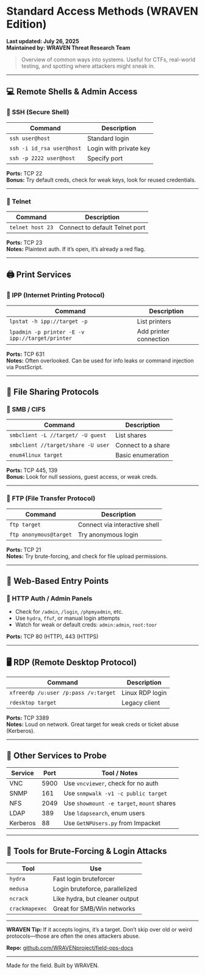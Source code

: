 # Standard Access Methods (WRAVEN Edition)
**Last updated: July 26, 2025**  
**Maintained by: WRAVEN Threat Research Team**

> Overview of common ways into systems. Useful for CTFs, real-world testing, and spotting where attackers might sneak in.

---

## 💻 Remote Shells & Admin Access

### 🔹 SSH (Secure Shell)
| Command | Description |
|---------|-------------|
| `ssh user@host` | Standard login |
| `ssh -i id_rsa user@host` | Login with private key |
| `ssh -p 2222 user@host` | Specify port |

**Ports:** TCP 22  
**Bonus:** Try default creds, check for weak keys, look for reused credentials.

---

### 🔹 Telnet
| Command | Description |
|---------|-------------|
| `telnet host 23` | Connect to default Telnet port |

**Ports:** TCP 23  
**Notes:** Plaintext auth. If it’s open, it’s already a red flag.

---

## 🖨️ Print Services

### 🔹 IPP (Internet Printing Protocol)
| Command | Description |
|---------|-------------|
| `lpstat -h ipp://target -p` | List printers |
| `lpadmin -p printer -E -v ipp://target/printer` | Add printer connection |

**Ports:** TCP 631  
**Notes:** Often overlooked. Can be used for info leaks or command injection via PostScript.

---

## 📁 File Sharing Protocols

### 🔹 SMB / CIFS
| Command | Description |
|---------|-------------|
| `smbclient -L //target/ -U guest` | List shares |
| `smbclient //target/share -U user` | Connect to a share |
| `enum4linux target` | Basic enumeration |

**Ports:** TCP 445, 139  
**Bonus:** Look for null sessions, guest access, or weak creds.

---

### 🔹 FTP (File Transfer Protocol)
| Command | Description |
|---------|-------------|
| `ftp target` | Connect via interactive shell |
| `ftp anonymous@target` | Try anonymous login |

**Ports:** TCP 21  
**Notes:** Try brute-forcing, and check for file upload permissions.

---

## 🧪 Web-Based Entry Points

### 🔹 HTTP Auth / Admin Panels
- Check for `/admin`, `/login`, `/phpmyadmin`, etc.
- Use `hydra`, `ffuf`, or manual login attempts
- Watch for weak or default creds: `admin:admin`, `root:toor`

**Ports:** TCP 80 (HTTP), 443 (HTTPS)

---

## 🖥️ RDP (Remote Desktop Protocol)
| Command | Description |
|---------|-------------|
| `xfreerdp /u:user /p:pass /v:target` | Linux RDP login |
| `rdesktop target` | Legacy client |

**Ports:** TCP 3389  
**Notes:** Loud on network. Great target for weak creds or ticket abuse (Kerberos).

---

## 🔑 Other Services to Probe
| Service | Port | Tool / Notes |
|---------|------|--------------|
| VNC | 5900 | Use `vncviewer`, check for no auth |
| SNMP | 161 | Use `snmpwalk -v1 -c public target` |
| NFS | 2049 | Use `showmount -e target`, `mount` shares |
| LDAP | 389 | Use `ldapsearch`, enum users |
| Kerberos | 88 | Use `GetNPUsers.py` from Impacket |

---

## 🔎 Tools for Brute-Forcing & Login Attacks
| Tool | Use |
|------|-----|
| `hydra` | Fast login bruteforcer |
| `medusa` | Login bruteforce, parallelized |
| `ncrack` | Like hydra, but cleaner output |
| `crackmapexec` | Great for SMB/Win networks |

---

**WRAVEN Tip:** If it accepts logins, it’s a target. Don’t skip over old or weird protocols—those are often the ones attackers abuse.

**Repo:** [github.com/WRAVENproject/field-ops-docs](https://github.com/WRAVENproject/field-ops-docs)

---

Made for the field. Built by WRAVEN.

